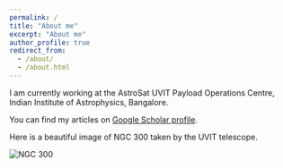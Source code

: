 ```yaml
---
permalink: /
title: "About me"
excerpt: "About me"
author_profile: true
redirect_from: 
  - /about/
  - /about.html
---
```


I am currently working at the AstroSat UVIT Payload Operations Centre, Indian Institute of Astrophysics, Bangalore.  

You can find my articles on <a href="https://scholar.google.co.in/citations?user=zSnUDggAAAAJ&hl=en">Google Scholar profile</a>.

Here is a beautiful image of NGC 300 taken by the UVIT telescope. 

![NGC 300](https://i.imgur.com/rCA3mdm.jpg)
